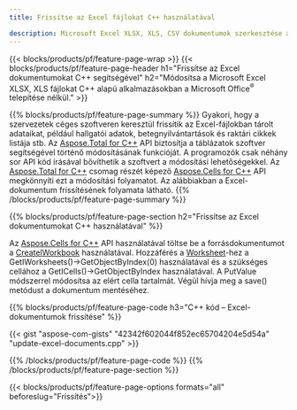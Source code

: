 ```yaml
---
title: Frissítse az Excel fájlokat C++ használatával 

description: Microsoft Excel XLSX, XLS, CSV dokumentumok szerkesztése a Microsoft Office C++ alapú alkalmazásokkal történő telepítése nélkül.
---
```


{{< blocks/products/pf/feature-page-wrap >}}
{{< blocks/products/pf/feature-page-header h1="Frissítse az Excel dokumentumokat C++ segítségével" h2="Módosítsa a Microsoft Excel XLSX, XLS fájlokat C++ alapú alkalmazásokban a Microsoft Office<sup>&reg;</sup> telepítése nélkül." >}}

{{% blocks/products/pf/feature-page-summary %}}
Gyakori, hogy a szervezetek céges szoftveren keresztül frissítik az Excel-fájlokban tárolt adataikat, például hallgatói adatok, betegnyilvántartások és raktári cikkek listája stb. Az [Aspose.Total for C++](https://products.aspose.com/total/cpp/) API biztosítja a táblázatok szoftver segítségével történő módosításának funkcióját. A programozók csak néhány sor API kód írásával bővíthetik a szoftvert a módosítási lehetőségekkel. Az [Aspose.Total for C++](https://products.aspose.com/total/cpp/) csomag részét képező [Aspose.Cells for C++](https://products.aspose.com/cells/cpp/) API megkönnyíti ezt a módosítási folyamatot. Az alábbiakban a Excel-dokumentum frissítésének folyamata látható.
{{% /blocks/products/pf/feature-page-summary  %}}

{{% blocks/products/pf/feature-page-section  h2="Frissítse az Excel dokumentumokat C++ használatával" %}}

Az [Aspose.Cells for C++](https://products.aspose.com/cells/cpp/) API használatával töltse be a forrásdokumentumot a [CreateIWorkbook](https://reference.aspose.com/cells/cpp/class/aspose.cells.factory#a93f7282b976d2a001d44198dedaceee8) használatával. Hozzáférés a [Worksheet](https://reference.aspose.com/cells/cpp/class/aspose.cells.i_worksheet)-hez a GetIWorksheets()->GetObjectByIndex(0) használatával és a szükséges cellához a GetICells()->GetObjectByIndex használatával. A PutValue módszerrel módosítsa az elért cella tartalmát. Végül hívja meg a save() metódust a dokumentum mentéséhez.

{{% blocks/products/pf/feature-page-code h3="C++ kód – Excel-dokumentumok frissítése" %}}

{{< gist "aspose-com-gists" "42342f602044f852ec65704204e5d54a" "update-excel-documents.cpp" >}}

{{% /blocks/products/pf/feature-page-code  %}}
{{% /blocks/products/pf/feature-page-section %}}

{{< blocks/products/pf/feature-page-options formats="all" beforeslug="Frissítés">}}